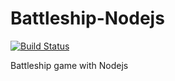 # Battleship-Nodejs

[![Build Status](https://travis-ci.org/romanornr/Battleship-Nodejs.svg)](https://travis-ci.org/romanornr/Battleship-Nodejs)

Battleship game with Nodejs

